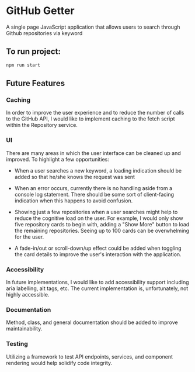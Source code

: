 # GitHub Getter

A single page JavaScript application that allows users to search through Github repositories via keyword

## To run project:

```bash
npm run start
```

## Future Features

### Caching
In order to improve the user experience and to reduce the number of calls to the GitHub API, I would like to implement caching to the fetch script within the Repository service.

### UI
There are many areas in which the user interface can be cleaned up and improved. To highlight a few opportunities:

* When a user searches a new keyword, a loading indication should be added so that he/she knows the request was sent

* When an error occurs, currently there is no handling aside from a console log statement. There should be some sort of client-facing indication when this happens to avoid confusion.

* Showing just a few repositories when a user searches might help to reduce the cognitive load on the user. For example, I would only show five repository cards to begin with, adding a "Show More" button to load the remaining repositories. Seeing up to 100 cards can be overwhelming for the user.

* A fade-in/out or scroll-down/up effect could be added when toggling the card details to improve the user's interaction with the application.

### Accessibility

In future implementations, I would like to add accessibility support including aria labelling, alt tags, etc. The current implementation is, unfortunately, not highly accessible.

### Documentation

Method, class, and general documentation should be added to improve maintainability.

### Testing

Utilizing a framework to test API endpoints, services, and component rendering would help solidify code integrity.
